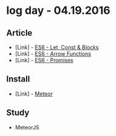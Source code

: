 # log day - 04.19.2016

## Article 

- \[Link\] - [ES6 - Let, Const & Blocks](http://nipher.io/ES6-let-const-blocks)
- \[Link\] - [ES6 - Arrow Functions](http://nipher.io/ES6-arrow-functions)
- \[Link\] - [ES6 - Promises](http://nipher.io/es6-promises)


## Install

- \[Link\] - [Meteor](https://www.meteor.com/install)


## Study

- MeteorJS
